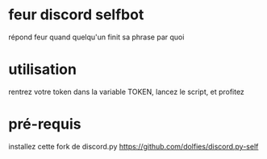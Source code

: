# feur discord selfbot
 répond feur quand quelqu'un finit sa phrase par quoi

# utilisation

 rentrez votre token dans la variable TOKEN, lancez le script, et profitez
 
# pré-requis

 installez cette fork de discord.py https://github.com/dolfies/discord.py-self
